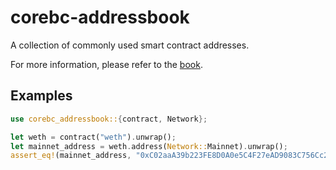 # corebc-addressbook

A collection of commonly used smart contract addresses.

For more information, please refer to the [book](https://gakonst.com/ethers-rs).

## Examples

```rust
use corebc_addressbook::{contract, Network};

let weth = contract("weth").unwrap();
let mainnet_address = weth.address(Network::Mainnet).unwrap();
assert_eq!(mainnet_address, "0xC02aaA39b223FE8D0A0e5C4F27eAD9083C756Cc2".parse().unwrap());
```
